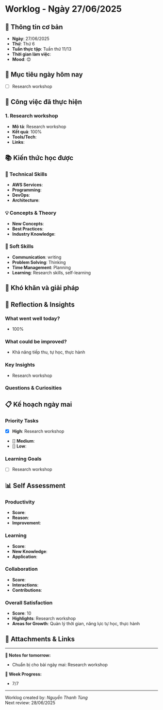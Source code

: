 # Worklog - Ngày 27/06/2025
## 📅 Thông tin cơ bản
- **Ngày**: 27/06/2025
- **Thứ**: Thứ 6
- **Tuần thực tập**: Tuần thứ 11/13
- **Thời gian làm việc**: 
- **Mood**: 😊

## 🎯 Mục tiêu ngày hôm nay
- [ ] Research workshop

## 💼 Công việc đã thực hiện

### 1. Research workshop 
- **Mô tả**: Research workshop
- **Kết quả**: 100%
- **Tools/Tech**: 
- **Links**:

## 📚 Kiến thức học được

### 🔧 Technical Skills
- **AWS Services**:
- **Programming**: 
- **DevOps**: 
- **Architecture**: 

### 💡 Concepts & Theory
- **New Concepts**: 
- **Best Practices**: 
- **Industry Knowledge**: 

### 🤝 Soft Skills
- **Communication**: writing
- **Problem Solving**: Thinking
- **Time Management**: Planning
- **Learning**: Research skills, self-learning

## 🚧 Khó khăn và giải pháp

## 💭 Reflection & Insights

### What went well today?
- 100%

### What could be improved?
- Khả năng tiếp thu, tự học, thực hành

### Key Insights
- Research workshop

### Questions & Curiosities

## 📋 Kế hoạch ngày mai

### Priority Tasks
- [x] **High**: Research workshop
- [] **Medium**: 
- [] **Low**: 

### Learning Goals
- [ ] Research workshop

## 📊 Self Assessment

### Productivity
- **Score**:
- **Reason**: 
- **Improvement**:

### Learning
- **Score**: 
- **New Knowledge**:
- **Application**:

### Collaboration
- **Score**: 
- **Interactions**: 
- **Contributions**: 

### Overall Satisfaction
- **Score**: 10
- **Highlights**: Research workshop
- **Areas for Growth**: Quản lý thời gian, năng lực tự học, thực hành


## 📎 Attachments & Links


---

**📝 Notes for tomorrow:**
- Chuẩn bị cho bài ngày mai: Research workshop

**🎯 Week Progress:**
- 7/7

---
Worklog created by: *Nguyễn Thanh Tùng*  
Next review: 28/06/2025



